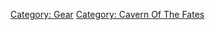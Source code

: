 [Category: Gear](Category:_Gear "wikilink") [Category: Cavern Of The
Fates](Category:_Cavern_Of_The_Fates "wikilink")
